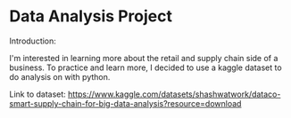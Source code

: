# Data Analysis Project

Introduction:

I'm interested in learning more about the retail and supply chain side of a business. To practice and learn more, I decided to use a kaggle dataset to do analysis on with python. 

Link to dataset: https://www.kaggle.com/datasets/shashwatwork/dataco-smart-supply-chain-for-big-data-analysis?resource=download


